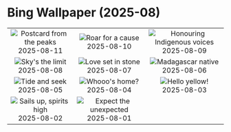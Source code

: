 # Bing Wallpaper (2025-08)

|  |  |  |
|:---:|:---:|:---:|
| ![](https://www.bing.com/th?id=OHR.SantaMaddalena_EN-GB9459179016_400x240.jpg "Postcard from the peaks") 2025-08-11 | ![](https://www.bing.com/th?id=OHR.LionessKenya_EN-GB9427782960_400x240.jpg "Roar for a cause") 2025-08-10 | ![](https://www.bing.com/th?id=OHR.MaoriRock_EN-GB9232963676_400x240.jpg "Honouring Indigenous voices") 2025-08-09 |
| ![](https://www.bing.com/th?id=OHR.BalloonFiesta2025_EN-GB9167684469_400x240.jpg "Sky's the limit") 2025-08-08 | ![](https://www.bing.com/th?id=OHR.SweetheartAbbey2025_EN-GB2068922474_400x240.jpg "Love set in stone") 2025-08-07 | ![](https://www.bing.com/th?id=OHR.BabyLemur_EN-GB1704041505_400x240.jpg "Madagascar native") 2025-08-06 |
| ![](https://www.bing.com/th?id=OHR.CaliforniaTidepool_EN-GB1490855103_400x240.jpg "Tide and seek") 2025-08-05 | ![](https://www.bing.com/th?id=OHR.LaplandOwl_EN-GB1293018198_400x240.jpg "Whooo's home?") 2025-08-04 | ![](https://www.bing.com/th?id=OHR.HappySunflower_EN-GB1142788806_400x240.jpg "Hello yellow!") 2025-08-03 |
| ![](https://www.bing.com/th?id=OHR.CowesWeek2025_EN-GB0990993509_400x240.jpg "Sails up, spirits high") 2025-08-02 | ![](https://www.bing.com/th?id=OHR.EdinburghFringe_EN-GB0568642627_400x240.jpg "Expect the unexpected") 2025-08-01 |  |
